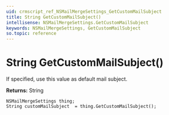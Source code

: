 ```yaml
---
uid: crmscript_ref_NSMailMergeSettings_GetCustomMailSubject
title: String GetCustomMailSubject()
intellisense: NSMailMergeSettings.GetCustomMailSubject
keywords: NSMailMergeSettings, GetCustomMailSubject
so.topic: reference
---
```


# String GetCustomMailSubject()

If specified, use this value as default mail subject.

**Returns:** String

```crmscript
NSMailMergeSettings thing;
String customMailSubject  = thing.GetCustomMailSubject();
```

